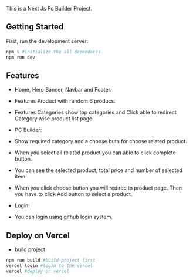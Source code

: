 This is a Next Js Pc Builder Project.

## Getting Started

First, run the development server:

```bash
npm i #initialize the all dependecis
npm run dev
```

## Features

- Home, Hero Banner, Navbar and Footer.
- Features Product with random 6 producs.
- Features Categories show top categories and Click able to redirect Category wise product list page.

- PC Builder:
- Show required category and a choose butn for choose related product.
- When you select all related product you can able to click complete button.
- You can see the selected product, total price and number of selected item.
- When you click choose button you will redirec to product page. Then you have to click Add button to select a product.

- Login:
- You can login using github login system.

## Deploy on Vercel

- build project

```bash
npm run build #build project first
vercel login #login to the vercel
vercel #deploy on vercel
```
